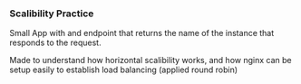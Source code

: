 ### Scalibility Practice
Small App with and endpoint that returns the name of the instance that responds to the request.

Made to understand how horizontal scalibility works, and how nginx can be setup easily to establish load balancing (applied round robin)